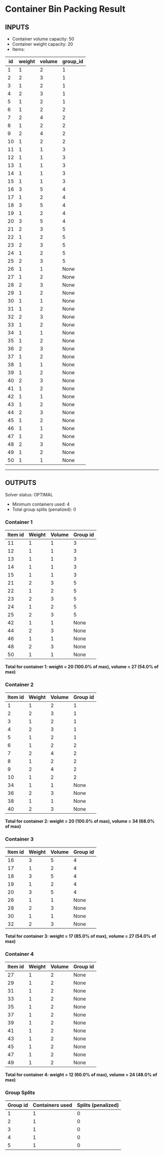 # Container Bin Packing Result

## INPUTS
- Container volume capacity: 50
- Container weight capacity: 20
- Items:

| id | weight | volume | group_id |
|----|--------|--------|----------|
| 1 | 1 | 2 | 1 |
| 2 | 2 | 3 | 1 |
| 3 | 1 | 2 | 1 |
| 4 | 2 | 3 | 1 |
| 5 | 1 | 2 | 1 |
| 6 | 1 | 2 | 2 |
| 7 | 2 | 4 | 2 |
| 8 | 1 | 2 | 2 |
| 9 | 2 | 4 | 2 |
| 10 | 1 | 2 | 2 |
| 11 | 1 | 1 | 3 |
| 12 | 1 | 1 | 3 |
| 13 | 1 | 1 | 3 |
| 14 | 1 | 1 | 3 |
| 15 | 1 | 1 | 3 |
| 16 | 3 | 5 | 4 |
| 17 | 1 | 2 | 4 |
| 18 | 3 | 5 | 4 |
| 19 | 1 | 2 | 4 |
| 20 | 3 | 5 | 4 |
| 21 | 2 | 3 | 5 |
| 22 | 1 | 2 | 5 |
| 23 | 2 | 3 | 5 |
| 24 | 1 | 2 | 5 |
| 25 | 2 | 3 | 5 |
| 26 | 1 | 1 | None |
| 27 | 1 | 2 | None |
| 28 | 2 | 3 | None |
| 29 | 1 | 2 | None |
| 30 | 1 | 1 | None |
| 31 | 1 | 2 | None |
| 32 | 2 | 3 | None |
| 33 | 1 | 2 | None |
| 34 | 1 | 1 | None |
| 35 | 1 | 2 | None |
| 36 | 2 | 3 | None |
| 37 | 1 | 2 | None |
| 38 | 1 | 1 | None |
| 39 | 1 | 2 | None |
| 40 | 2 | 3 | None |
| 41 | 1 | 2 | None |
| 42 | 1 | 1 | None |
| 43 | 1 | 2 | None |
| 44 | 2 | 3 | None |
| 45 | 1 | 2 | None |
| 46 | 1 | 1 | None |
| 47 | 1 | 2 | None |
| 48 | 2 | 3 | None |
| 49 | 1 | 2 | None |
| 50 | 1 | 1 | None |

---
## OUTPUTS
Solver status: OPTIMAL
- Minimum containers used: 4
- Total group splits (penalized): 0

### Container 1
| Item id | Weight | Volume | Group id |
|---------|--------|--------|----------|
| 11 | 1 | 1 | 3 |
| 12 | 1 | 1 | 3 |
| 13 | 1 | 1 | 3 |
| 14 | 1 | 1 | 3 |
| 15 | 1 | 1 | 3 |
| 21 | 2 | 3 | 5 |
| 22 | 1 | 2 | 5 |
| 23 | 2 | 3 | 5 |
| 24 | 1 | 2 | 5 |
| 25 | 2 | 3 | 5 |
| 42 | 1 | 1 | None |
| 44 | 2 | 3 | None |
| 46 | 1 | 1 | None |
| 48 | 2 | 3 | None |
| 50 | 1 | 1 | None |
**Total for container 1: weight = 20 (100.0% of max), volume = 27 (54.0% of max)**

### Container 2
| Item id | Weight | Volume | Group id |
|---------|--------|--------|----------|
| 1 | 1 | 2 | 1 |
| 2 | 2 | 3 | 1 |
| 3 | 1 | 2 | 1 |
| 4 | 2 | 3 | 1 |
| 5 | 1 | 2 | 1 |
| 6 | 1 | 2 | 2 |
| 7 | 2 | 4 | 2 |
| 8 | 1 | 2 | 2 |
| 9 | 2 | 4 | 2 |
| 10 | 1 | 2 | 2 |
| 34 | 1 | 1 | None |
| 36 | 2 | 3 | None |
| 38 | 1 | 1 | None |
| 40 | 2 | 3 | None |
**Total for container 2: weight = 20 (100.0% of max), volume = 34 (68.0% of max)**

### Container 3
| Item id | Weight | Volume | Group id |
|---------|--------|--------|----------|
| 16 | 3 | 5 | 4 |
| 17 | 1 | 2 | 4 |
| 18 | 3 | 5 | 4 |
| 19 | 1 | 2 | 4 |
| 20 | 3 | 5 | 4 |
| 26 | 1 | 1 | None |
| 28 | 2 | 3 | None |
| 30 | 1 | 1 | None |
| 32 | 2 | 3 | None |
**Total for container 3: weight = 17 (85.0% of max), volume = 27 (54.0% of max)**

### Container 4
| Item id | Weight | Volume | Group id |
|---------|--------|--------|----------|
| 27 | 1 | 2 | None |
| 29 | 1 | 2 | None |
| 31 | 1 | 2 | None |
| 33 | 1 | 2 | None |
| 35 | 1 | 2 | None |
| 37 | 1 | 2 | None |
| 39 | 1 | 2 | None |
| 41 | 1 | 2 | None |
| 43 | 1 | 2 | None |
| 45 | 1 | 2 | None |
| 47 | 1 | 2 | None |
| 49 | 1 | 2 | None |
**Total for container 4: weight = 12 (60.0% of max), volume = 24 (48.0% of max)**

### Group Splits
| Group id | Containers used | Splits (penalized) |
|----------|----------------|--------------------|
| 1 | 1 | 0 |
| 2 | 1 | 0 |
| 3 | 1 | 0 |
| 4 | 1 | 0 |
| 5 | 1 | 0 |
